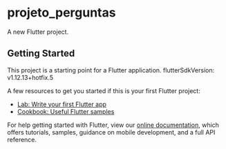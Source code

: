 # projeto_perguntas

A new Flutter project.

## Getting Started

This project is a starting point for a Flutter application.
flutterSdkVersion: v1.12.13+hotfix.5

A few resources to get you started if this is your first Flutter project:

- [Lab: Write your first Flutter app](https://flutter.dev/docs/get-started/codelab)
- [Cookbook: Useful Flutter samples](https://flutter.dev/docs/cookbook)

For help getting started with Flutter, view our
[online documentation](https://flutter.dev/docs), which offers tutorials,
samples, guidance on mobile development, and a full API reference.
